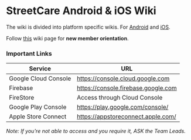 # StreetCare Android & iOS Wiki

The wiki is divided into platform specific wikis.
For [Android](/Android/android.md) and [iOS](/iOS/iOS.md).

Follow [this](/new-member-orientation.md) wiki page for **new member orientation**.


### Important Links
|**Service**            |**URL**                            |
|--------------------   |--------------------------------   |
|Google Cloud Console   |https://console.cloud.google.com   |
|Firebase               |https://console.firebase.google.com|
|FireStore              |Access through Cloud Console       |
|Google Play Console    |https://play.google.com/console/   |
|Apple Store Connect    |https://appstoreconnect.apple.com/ |

*Note: If you're not able to access and you require it, ASK the Team Leads.*  
